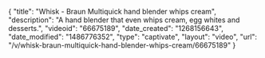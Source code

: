 {
    "title": "Whisk - Braun Multiquick hand blender whips cream",
    "description": "A hand blender that even whips cream, egg whites and desserts.",
    "videoid": "66675189",
    "date_created": "1268156643",
    "date_modified": "1486776352",
    "type": "captivate",
    "layout": "video",
    "url": "\/v\/whisk-braun-multiquick-hand-blender-whips-cream\/66675189"
}
